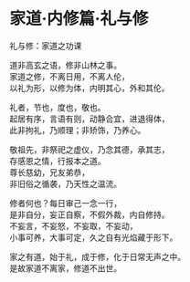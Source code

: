 # 家道·内修篇·礼与修

礼与修：家道之功课

道非高玄之语，修非山林之事。  
家道之修，不离日用，不离人伦，  
以礼为形，以修为体，内明其心，外和其伦。  

礼者，节也，度也，敬也。  
起居有序，言语有则，动静合宜，进退得体，  
此非拘礼，乃顺理；非矫饰，乃养心。  
  
敬祖先，非祭祀之虚仪，乃念其德，承其志，  
存感恩之情，行报本之道。  
尊长慈幼，兄友弟恭，  
非旧俗之循袭，乃天性之温流。  

修者何也？每日审己一念一行，  
是非自分，妄正自察，不假外裁，内自修持。  
不妄言，不妄怒，不妄取，不妄动，  
小事可养，大事可定，久之自有光焰藏于形下。  

家之有道，始于礼，成于修，化于日常无声之中。  
是故家道不离家，修道不出世。  
